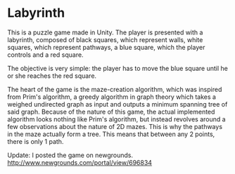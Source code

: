 # Labyrinth

  This is a puzzle game made in Unity. The player is presented with a labyrinth, composed of black squares, which represent walls, white squares, which represent pathways, a blue square, which the player controls and a red square. 

  The objective is very simple: the player has to move the blue square until he or she reaches the red square.

  The heart of the game is the maze-creation algorithm, which was inspired from Prim's algorithm, a greedy algorithm in graph theory which takes a weighed undirected graph as input and outputs a minimum spanning tree of said graph. Because of the nature of this game, the actual implemented algorithm looks nothing like Prim's algorithm, but instead revolves around a few observations about the nature of 2D mazes. This is why the pathways in the maze actually form a tree. This means that between any 2 points, there is only 1 path.

  Update: I posted the game on newgrounds. http://www.newgrounds.com/portal/view/696834
